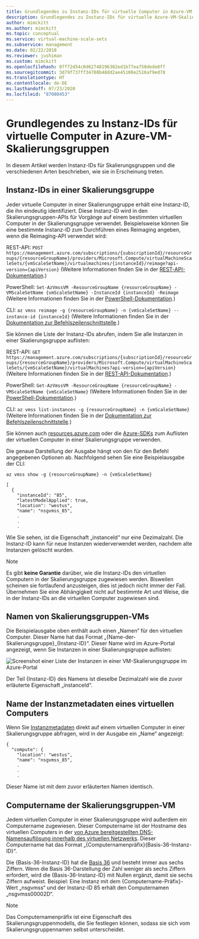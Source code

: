 ```yaml
---
title: Grundlegendes zu Instanz-IDs für virtuelle Computer in Azure-VM-Skalierungsgruppen
description: Grundlegendes zu Instanz-IDs für virtuelle Azure-VM-Skalierungsgruppen und die verschiedenen Arten ihres Auftretens
author: mimckitt
ms.author: mimckitt
ms.topic: conceptual
ms.service: virtual-machine-scale-sets
ms.subservice: management
ms.date: 02/22/2018
ms.reviewer: jushiman
ms.custom: mimckitt
ms.openlocfilehash: 07f72d54c0d62748196302ed1b77ea750dede8ff
ms.sourcegitcommit: 3d79f737ff34708b48dd2ae45100e2516af9ed78
ms.translationtype: HT
ms.contentlocale: de-DE
ms.lasthandoff: 07/23/2020
ms.locfileid: "87080453"
---
```

# <a name="understand-instance-ids-for-azure-vm-scale-set-vms"></a>Grundlegendes zu Instanz-IDs für virtuelle Computer in Azure-VM-Skalierungsgruppen
In diesem Artikel werden Instanz-IDs für Skalierungsgruppen und die verschiedenen Arten beschrieben, wie sie in Erscheinung treten.

## <a name="scale-set-instance-ids"></a>Instanz-IDs in einer Skalierungsgruppe

Jeder virtuelle Computer in einer Skalierungsgruppe erhält eine Instanz-ID, die ihn eindeutig identifiziert. Diese Instanz-ID wird in den Skalierungsgruppen-APIs für Vorgänge auf einem bestimmten virtuellen Computer in der Skalierungsgruppe verwendet. Beispielsweise können Sie eine bestimmte Instanz-ID zum Durchführen eines Reimaging angeben, wenn die Reimaging-API verwendet wird:

REST-API: `POST https://management.azure.com/subscriptions/{subscriptionId}/resourceGroups/{resourceGroupName}/providers/Microsoft.Compute/virtualMachineScaleSets/{vmScaleSetName}/virtualmachines/{instanceId}/reimage?api-version={apiVersion}` (Weitere Informationen finden Sie in der [REST-API-Dokumentation](/rest/api/compute/virtualmachinescalesetvms/reimage).)

PowerShell: `Set-AzVmssVM -ResourceGroupName {resourceGroupName} -VMScaleSetName {vmScaleSetName} -InstanceId {instanceId} -Reimage` (Weitere Informationen finden Sie in der [PowerShell-Dokumentation](/powershell/module/az.compute/set-azvmssvm).)

CLI: `az vmss reimage -g {resourceGroupName} -n {vmScaleSetName} --instance-id {instanceId}` (Weitere Informationen finden Sie in der [Dokumentation zur Befehlszeilenschnittstelle](/cli/azure/vmss?view=azure-cli-latest).)

Sie können die Liste der Instanz-IDs abrufen, indem Sie alle Instanzen in einer Skalierungsgruppe auflisten:

REST-API: `GET https://management.azure.com/subscriptions/{subscriptionId}/resourceGroups/{resourceGroupName}/providers/Microsoft.Compute/virtualMachineScaleSets/{vmScaleSetName}/virtualMachines?api-version={apiVersion}` (Weitere Informationen finden Sie in der [REST-API-Dokumentation](/rest/api/compute/virtualmachinescalesetvms/list).)

PowerShell: `Get-AzVmssVM -ResourceGroupName {resourceGroupName} -VMScaleSetName {vmScaleSetName}` (Weitere Informationen finden Sie in der [PowerShell-Dokumentation](/powershell/module/az.compute/get-azvmssvm).)

CLI: `az vmss list-instances -g {resourceGroupName} -n {vmScaleSetName}` (Weitere Informationen finden Sie in der [Dokumentation zur Befehlszeilenschnittstelle](/cli/azure/vmss?view=azure-cli-latest).)

Sie können auch [resources.azure.com](https://resources.azure.com) oder die [Azure-SDKs](https://azure.microsoft.com/downloads/) zum Auflisten der virtuellen Computer in einer Skalierungsgruppe verwenden.

Die genaue Darstellung der Ausgabe hängt von den für den Befehl angegebenen Optionen ab. Nachfolgend sehen Sie eine Beispielausgabe der CLI:

```azurecli
az vmss show -g {resourceGroupName} -n {vmScaleSetName}
```

```output
[
  {
    "instanceId": "85",
    "latestModelApplied": true,
    "location": "westus",
    "name": "nsgvmss_85",
    .
    .
    .
```

Wie Sie sehen, ist die Eigenschaft „instanceId“ nur eine Dezimalzahl. Die Instanz-ID kann für neue Instanzen wiederverwendet werden, nachdem alte Instanzen gelöscht wurden.

>[!NOTE]
> Es gibt **keine Garantie** darüber, wie die Instanz-IDs den virtuellen Computern in der Skalierungsgruppe zugewiesen werden. Bisweilen scheinen sie fortlaufend anzusteigen, dies ist jedoch nicht immer der Fall. Übernehmen Sie eine Abhängigkeit nicht auf bestimmte Art und Weise, die in der Instanz-IDs an die virtuellen Computer zugewiesen sind.

## <a name="scale-set-vm-names"></a>Namen von Skalierungsgruppen-VMs

Die Beispielausgabe oben enthält auch einen „Namen“ für den virtuellen Computer. Dieser Name hat das Format „{Name-der-Skalierungsgruppe}_{Instanz-ID}“. Dieser Name wird im Azure-Portal angezeigt, wenn Sie Instanzen in einer Skalierungsgruppe auflisten:

![Screenshot einer Liste der Instanzen in einer VM-Skalierungsgruppe im Azure-Portal](./media/virtual-machine-scale-sets-instance-ids/vmssInstances.png)

Der Teil {Instanz-ID} des Namens ist dieselbe Dezimalzahl wie die zuvor erläuterte Eigenschaft „instanceId“.

## <a name="instance-metadata-vm-name"></a>Name der Instanzmetadaten eines virtuellen Computers

Wenn Sie [Instanzmetadaten](../virtual-machines/windows/instance-metadata-service.md) direkt auf einem virtuellen Computer in einer Skalierungsgruppe abfragen, wird in der Ausgabe ein „Name“ angezeigt:

```output
{
  "compute": {
    "location": "westus",
    "name": "nsgvmss_85",
    .
    .
    .
```

Dieser Name ist mit dem zuvor erläuterten Namen identisch.

## <a name="scale-set-vm-computer-name"></a>Computername der Skalierungsgruppen-VM

Jedem virtuellen Computer in einer Skalierungsgruppe wird außerdem ein Computername zugewiesen. Dieser Computername ist der Hostname des virtuellen Computers in der [von Azure bereitgestellten DNS-Namensauflösung innerhalb des virtuellen Netzwerks](../virtual-network/virtual-networks-name-resolution-for-vms-and-role-instances.md). Dieser Computername hat das Format „{Computernamenpräfix}{Basis-36-Instanz-ID}“.

Die {Basis-36-Instanz-ID} hat die [Basis 36](https://en.wikipedia.org/wiki/Base36) und besteht immer aus sechs Ziffern. Wenn die Basis 36-Darstellung der Zahl weniger als sechs Ziffern erfordert, wird die {Basis-36-Instanz-ID} mit Nullen ergänzt, damit sie sechs Ziffern aufweist. Beispiel: Eine Instanz mit dem {Computername-Präfix}-Wert „nsgvmss“ und der Instanz-ID 85 erhält den Computernamen „nsgvmss00002D“.

>[!NOTE]
> Das Computernamenpräfix ist eine Eigenschaft des Skalierungsgruppenmodells, die Sie festlegen können, sodass sie sich vom Skalierungsgruppennamen selbst unterscheidet.
